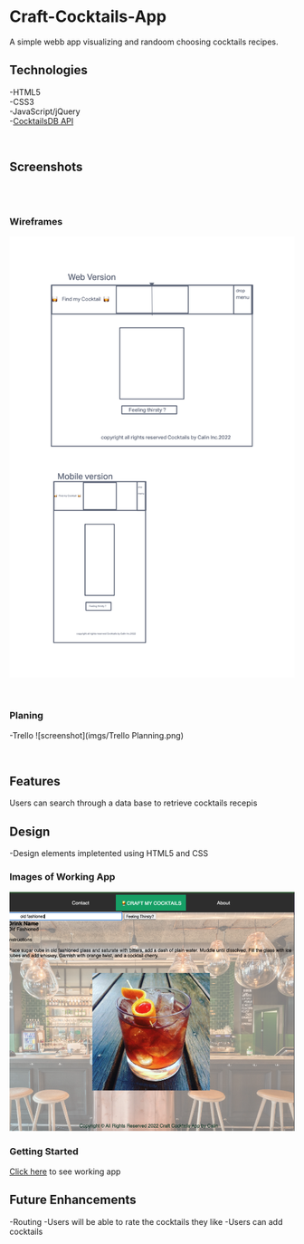 # Craft-Cocktails-App

A simple webb app visualizing and randoom choosing cocktails recipes.

## Technologies
-HTML5
<br>
-CSS3
<br>
-JavaScript/jQuery
<br>
-[CocktailsDB API](https://www.thecocktaildb.com/api.php?ref=apilist.fun)

<br>

## Screenshots

<br>
<br>

### Wireframes
![screenshot](imgs/Wireframe.png)

<br>

### Planing
-Trello
![screenshot](imgs/Trello Planning.png)

<br>

## Features
Users can search through a data base to retrieve cocktails recepis

## Design
-Design elements impletented using HTML5 and CSS

### Images of Working App
![screenshot](imgs/Screenshot_Working_app.png)


### Getting Started
[Click here](#) to see working app


## Future Enhancements
-Routing
-Users will be able to rate the cocktails they like
-Users can add cocktails
